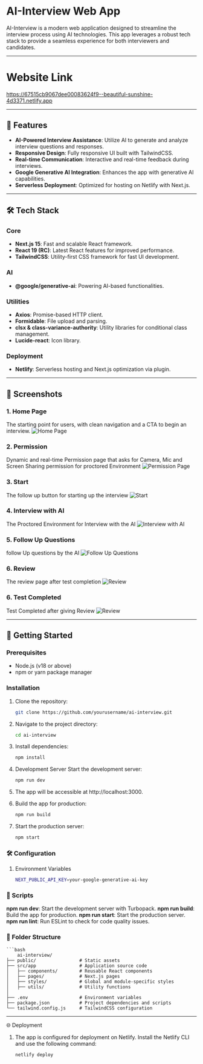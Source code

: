 # AI-Interview Web App

AI-Interview is a modern web application designed to streamline the interview process using AI technologies. This app leverages a robust tech stack to provide a seamless experience for both interviewers and candidates.

---
# Website Link 
https://67515cb9067dee00083624f9--beautiful-sunshine-4d3371.netlify.app

---
## 🚀 Features
- **AI-Powered Interview Assistance**: Utilize AI to generate and analyze interview questions and responses.
- **Responsive Design**: Fully responsive UI built with TailwindCSS.
- **Real-time Communication**: Interactive and real-time feedback during interviews.
- **Google Generative AI Integration**: Enhances the app with generative AI capabilities.
- **Serverless Deployment**: Optimized for hosting on Netlify with Next.js.

---

## 🛠️ Tech Stack
### Core
- **Next.js 15**: Fast and scalable React framework.
- **React 19 (RC)**: Latest React features for improved performance.
- **TailwindCSS**: Utility-first CSS framework for fast UI development.

### AI
- **@google/generative-ai**: Powering AI-based functionalities.

### Utilities
- **Axios**: Promise-based HTTP client.
- **Formidable**: File upload and parsing.
- **clsx & class-variance-authority**: Utility libraries for conditional class management.
- **Lucide-react**: Icon library.

### Deployment
- **Netlify**: Serverless hosting and Next.js optimization via plugin.

---

## 📸 Screenshots

### 1. **Home Page**
The starting point for users, with clean navigation and a CTA to begin an interview.
![Home Page](./public/Screenshots/Home.png)

### 2. **Permission**
Dynamic and real-time Permission page that asks for Camera, Mic and Screen Sharing permission for proctored Environment
![Permission Page](./public/Screenshots/Permission.png)

### 3. **Start**
The follow up button for starting up the interview
![Start](./public/Screenshots/Start%20interview.png)

### 4. **Interview with AI**
The Proctored Environment for Interview with the AI
![Interview with AI](./public/Screenshots/AI%20interview.png)

### 5. **Follow Up Questions**
follow Up questions by the AI
![Follow Up Questions](./public/Screenshots/Screenshot%202024-12-05%20223430.png)

### 6. **Review**
The review page after test completion 
![Review](./public/Screenshots/Review.png)

### 6. **Test Completed**
Test Completed after giving Review 
![Review](./public/Screenshots/Test%20completed.png)


---

## 🚀 Getting Started

### Prerequisites
- Node.js (v18 or above)
- npm or yarn package manager

### Installation
1. Clone the repository:
   ```bash
   git clone https://github.com/yourusername/ai-interview.git

2. Navigate to the project directory:
   ```bash
   cd ai-interview

3. Install dependencies:
   ```bash
   npm install

4. Development Server
    Start the development server:
   ```bash
   npm run dev

5. The app will be accessible at http://localhost:3000.

6. Build the app for production:
    ```bash
   npm run build

7. Start the production server:
    ```bash
   npm start
   
### 🛠️ Configuration

1. Environment Variables
    ```bash
    NEXT_PUBLIC_API_KEY=your-google-generative-ai-key

### 📝 Scripts
**npm run dev**: Start the development server with Turbopack.
**npm run build**: Build the app for production.
**npm run start**: Start the production server.
**npm run lint**: Run ESLint to check for code quality issues.

### 📂 Folder Structure
    ```bash
        ai-interview/
    ├── public/                # Static assets
    ├── src/app                # Application source code
    │   ├── components/        # Reusable React components
    │   ├── pages/             # Next.js pages
    │   ├── styles/            # Global and module-specific styles
    │   ├── utils/             # Utility functions
    │     
    ├── .env                   # Environment variables
    ├── package.json           # Project dependencies and scripts
    └── tailwind.config.js     # TailwindCSS configuration

----------------------------------


🌐 Deployment
1. The app is configured for deployment on Netlify. Install the Netlify CLI and use the following command:
    ```bash
    netlify deploy

